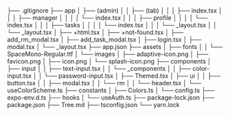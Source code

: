 ├── .gitignore
├── app
│ ├── (admin)
│ │ ├── (tab)
│ │ │ ├── index.tsx
│ │ │ ├── manager
│ │ │ │ └── index.tsx
│ │ │ ├── profile
│ │ │ │ └── index.tsx
│ │ │ ├── tasks
│ │ │ │ └── index.tsx
│ │ │ └── \_layout.tsx
│ │ └── \_layout.tsx
│ ├── +html.tsx
│ ├── +not-found.tsx
│ ├── add_rm_modal.tsx
│ ├── add_task_modal.tsx
│ ├── login.tsx
│ ├── modal.tsx
│ └── \_layout.tsx
├── app.json
├── assets
│ ├── fonts
│ │ └── SpaceMono-Regular.ttf
│ └── images
│ ├── adaptive-icon.png
│ ├── favicon.png
│ ├── icon.png
│ └── splash-icon.png
├── components
│ ├── input
│ │ ├── text-input.tsx
│ │ └── \_components
│ │ ├── color-input.tsx
│ │ └── password-input.tsx
│ ├── Themed.tsx
│ ├── ui
│ │ ├── button.tsx
│ │ ├── modal.tsx
│ │ └── rm
│ │ └── header.tsx
│ └── useColorScheme.ts
├── constants
│ ├── Colors.ts
│ └── config.ts
├── expo-env.d.ts
├── hooks
│ └── useAuth.ts
├── package-lock.json
├── package.json
├── Tree.md
├── tsconfig.json
└── yarn.lock
